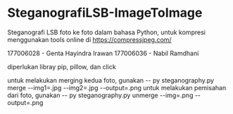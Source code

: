 # SteganografiLSB-ImageToImage
Steganografi LSB foto ke foto dalam bahasa Python, untuk kompresi menggunakan tools online di https://compressjpeg.com/

177006028 - Genta Hayindra Irawan
177006036 - Nabil Ramdhani

diperlukan libray pip, pillow, dan click

untuk melakukan merging kedua foto, gunakan
    -- py steganography.py merge --img1=<namacoverimage>.jpg --img2=<namaEmbeddedImage>.jpg --output=<NamaStegoImage>.png
untuk melakukan pemisahan dari foto, gunakan
    -- py steganography.py unmerge --img=<namastegoimage>.png --output=<namaExtractedImage>.png  
